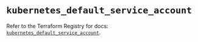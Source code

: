 # `kubernetes_default_service_account`

Refer to the Terraform Registry for docs: [`kubernetes_default_service_account`](https://registry.terraform.io/providers/hashicorp/kubernetes/2.27.0/docs/resources/default_service_account).
